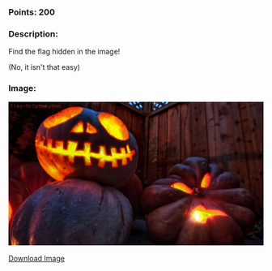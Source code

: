 ### Points: 200

### Description:

Find the flag hidden in the image!

(No, it isn't that easy)

### Image:

![Image](https://raw.githubusercontent.com/r4g1n-cajun/CTF-Writeups/master/NCSAM%20Hacktober%20CTF%202018/Steganography/Files/dbF4YNuNcnEkKcHNCNWhxVYtemdXgiAt.png?token=AlLywJxSsvVXnOzopKJtEgmqHliQaLDbks5b2LvEwA%3D%3D)

[Download Image](https://github.com/r4g1n-cajun/CTF-Writeups/raw/master/NCSAM%20Hacktober%20CTF%202018/Steganography/Files/dbF4YNuNcnEkKcHNCNWhxVYtemdXgiAt.png)
